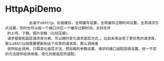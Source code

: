 # HttpApiDemo
         
               此基于okhttp。封装缓存，全局缓存设置，全局缓存过期时间设置，全局请求方式设置，同时也可以每一个接口对应一个缓存过期时间。支持文件
     的上传，下载。图片加载（已经压缩）。
     请求框架和底层请求库分离，可以随时变化请求底层方式，。比如未来出现了更优秀的请求库，那么okhttp就需要更新到这个优秀的请求库，那么调用者
     依然如此调用，只需变化底层方法，预加载的参数设置，请求的接口适配回调设置。统一不变的方法提供给调用者，变化的是底层的适配。
